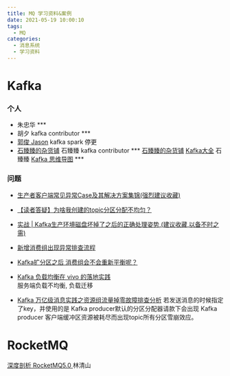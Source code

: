 ```yaml
---
title: MQ 学习资料&案例
date: 2021-05-19 10:00:10
tags:
  - MQ 
categories:
  - 消息系统  
  - 学习资料  
---
```


<p></p>
<!-- more -->

# Kafka
###  个人
+ 朱忠华 ***
+ 胡夕  kafka contributor  ***
+ [郭俊 Jason](http://www.jasongj.com/)   kafka spark  停更
+ [石臻臻的杂货铺](https://www.szzdzhp.com/) 石臻臻 kafka contributor  ***
  [石臻臻的杂货铺](https://mp.weixin.qq.com/mp/appmsgalbum?__biz=Mzg4ODY1NTcxNg==&action=getalbum&album_id=1966026980307304450)
  [Kafka大全](https://www.szzdzhp.com/kafka/) 石臻臻
  [Kafka 思维导图](https://www.processon.com/view/link/618b2f20e0b34d73f7ed3fd5)  ***

###  问题
+ [生产者客户端常见异常Case及其解决方案集锦(强烈建议收藏) ](https://mp.weixin.qq.com/s?__biz=Mzg4ODY1NTcxNg==&mid=2247493695&idx=1&sn=88d97fa5463f1d18a42d40c7981c2ba0)
+ [【读者答疑】为啥我创建的topic分区分配不均匀？](https://mp.weixin.qq.com/s?__biz=Mzg4ODY1NTcxNg==&mid=2247490197&idx=1&sn=5853a44b227b75b33c34f2cfccbf630e)
+ [实战 | Kafka生产环境磁盘坏掉了之后的正确处理姿势,(建议收藏,以备不时之需) ](https://mp.weixin.qq.com/s?__biz=Mzg4ODY1NTcxNg==&mid=2247492616&idx=1&sn=baebd69c8e6959ab77b1176a244d7b7b)
+ [新增消费组出现异常排查流程 ](https://mp.weixin.qq.com/s?__biz=Mzg4ODY1NTcxNg==&mid=2247495054&idx=1&sn=a5f474e225f4cb564e36a69d2b25e158)
+ [Kafka扩分区之后 消费组会不会重新平衡呢？ ](https://mp.weixin.qq.com/s?__biz=Mzg4ODY1NTcxNg==&mid=2247495087&idx=1&sn=767251dd7eab83dba313f623b4472306)

+ [Kafka 负载均衡在 vivo 的落地实践](https://zhuanlan.zhihu.com/p/523447452)   
  服务端负载不均衡, 负载迁移
+ [Kafka 万亿级消息实践之资源组流量掉零故障排查分析](https://zhuanlan.zhihu.com/p/517244997)
 若发送消息的时候指定了key，并使用的是 Kafka producer默认的分区分配器请款下会出现 Kafka producer 客户端缓冲区资源被耗尽而出现topic所有分区雪崩效应。
 
 
# RocketMQ
[深度剖析 RocketMQ5.0
](https://time.geekbang.org/opencourse/videointro/100546401)  林清山
